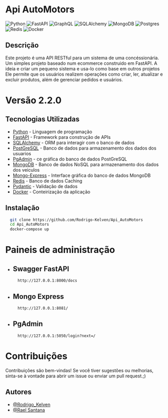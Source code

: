 # Api AutoMotors
![Python](https://img.shields.io/badge/python-3670A0?style=for-the-badge&logo=python&logoColor=ffdd54) 
![FastAPI](https://img.shields.io/badge/FastAPI-005571?style=for-the-badge&logo=fastapi)
![GraphQL](https://img.shields.io/badge/GraphQL-%23E10098.svg?style=for-the-badge&logo=graphql&logoColor=white)
![SQLAlchemy](https://img.shields.io/badge/SQLAlchemy-%23C72C41.svg?style=for-the-badge&logo=sqlalchemy&logoColor=white)
![MongoDB](https://img.shields.io/badge/MongoDB-%234ea94b.svg?style=for-the-badge&logo=mongodb&logoColor=white) 
![Postgres](https://img.shields.io/badge/postgres-%23316192.svg?style=for-the-badge&logo=postgresql&logoColor=white) 
![Redis](https://img.shields.io/badge/redis-%23DD0031.svg?style=for-the-badge&logo=redis&logoColor=white)
![Docker](https://img.shields.io/badge/docker-%230db7ed.svg?style=for-the-badge&logo=docker&logoColor=white)


## Descrição
Este projeto é uma API RESTful para um sistema de uma concéssionária. Um simples projeto baseado num ecommerce construido em FastAPI. A ideia e criar um pequeno sistema e usa-lo como base em outros projetos
Ele permite que os usuários realizem operações como criar, ler, atualizar e excluir produtos, além de gerenciar pedidos e usuários.

# Versão 2.2.0

## Tecnologias Utilizadas
- [Python](https://www.python.org/) - Linguagem de programação
- [FastAPI](https://fastapi.tiangolo.com/) - Framework para construção de APIs
- [SQLAlchemy](https://www.sqlalchemy.org/) - ORM para interagir com o banco de dados
- [PostGreSQL](https://www.postgresql.org/) - Banco de dados para armazenamento dos dados dos usuarios
- [PgAdmin](https://hub.docker.com/r/dpage/pgadmin4/) - ce gráfica do banco de dados PostGreSQL
- [MongoDB](https://hub.docker.com/_/mongo) - Banco de dados NoSQL para armazenamento dos dados dos veiculos
- [Mongo-Express](https://hub.docker.com/_/mongo-express) - Interface gráfica do banco de dados MongoDB
- [Redis](https://hub.docker.com/_/redis) - Banco de dados Caching
- [Pydantic](https://pydantic-docs.helpmanual.io/) - Validação de dados
- [Docker](https://www.docker.com/) - Conteirização da aplicação


## Instalação
```bash
  git clone https://github.com/Rodrigo-Kelven/Api_AutoMotors
  cd Api_AutoMotors
  docker-compose up
```

# Paineis de administração
- ## Swagger FastAPI
        http://127.0.0.1:8000/docs
- ## Mongo Express
        http://127.0.0.1:8081/
- ## PgAdmin
        http://127.0.0.1:5050/login?next=/


# Contribuições
Contribuições são bem-vindas! Se você tiver sugestões ou melhorias, sinta-se à vontade para abrir um issue ou enviar um pull request.;)

## Autores
- [@Rodrigo_Kelven](https://github.com/Rodrigo-Kelven)
- [@Rael Santana](https://github.com/Raelsantana)
